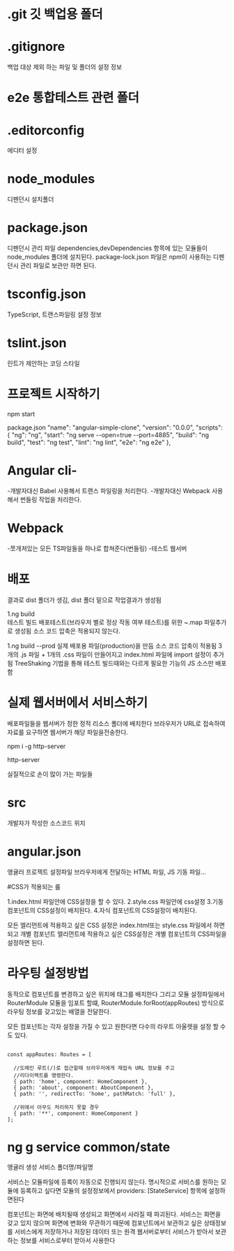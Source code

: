 # .git  깃 백업용 폴더

# .gitignore
백업 대상 제외 하는 파일 및 폴더의 설정 정보

# e2e 통합테스트 관련 폴더

# .editorconfig
에디터 설정

# node_modules
디펜던시 설치폴더


# package.json
디펜던시 관리 파일
dependencies,devDependencies 항목에 있는 모듈들이 node_modules 폴더에 설치된다.
package-lock.json 파일은 npm이 사용하는 디펜던시 관리 파일로 보관만 하면 된다.

# tsconfig.json
TypeScript, 트랜스파일링 설정 정보

# tslint.json
린트가 제안하는 코딩 스타일


# 프로젝트 시작하기
npm start

package.json
"name": "angular-simple-clone",
"version": "0.0.0",
"scripts": {
  "ng": "ng",
  "start": "ng serve --open=true --port=4885",
  "build": "ng build",
  "test": "ng test",
  "lint": "ng lint",
  "e2e": "ng e2e"
},


# Angular cli-
-개발자대신 Babel 사용해서 트랜스 파일링을 처리한다.
-개발자대신 Webpack 사용해서 번들링 작업을 처리한다.


# Webpack
-쪼개져있는 모든 TS파일들을 하나로 합쳐준다(번들링)
-테스트 웹서버

# 배포
결과로 dist 폴더가 생김, dist 폴더 밑으로 작업결과가 생성됨


1.ng build  
테스트 빌드
배포테스트(브라우저 별로 정상 작동 여부 테스트)를 위한 ~.map 파일추가로 생성됨
소스 코드 압축은 적용되지 않는다.

1.ng build --prod
실제 배포용 파일(production)을 만듬
소스 코드 압축이 적용됨
3개의 .js 파일 + 1개의 .css 파일이 만들어지고
index.html 파일에 import 설정이 추가됨
TreeShaking 기법을 통해 테스트 빌드때와는 다르게 필요한 기능의 JS 소스만 배포함



# 실제 웹서버에서 서비스하기
배포파일들을 웹서버가 정한 정적 리소스 폴더에 배치한다
브라우저가 URL로 접속하여 자료를 요구하면 웹서버가 해당 파일을전송한다.

npm i -g http-server


http-server



실질적으로 손이 많이 가는 파일들

# src
개발자가 작성한 소스코드 위치


# angular.json
앵귤러 프로젝트 설정파일
브라우저에게 전달하는 HTML 파일, JS 기동 파일...





#CSS가 적용되는 룰

1.index.html 파일안에 CSS설정을 할 수 있다.
2.style.css 파일안에 css설정
3.기동 컴포넌트의 CSS설정이 배치된다.
4.자식 컴포넌트의 CSS설정이 배치된다.


모든 엘리먼트에 적용하고 싶은 CSS 설정은 index.html또는 style.css 파일에서 하면 되고
개별 컴포넌트 엘리먼트에 적용하고 싶은 CSS설정은 개별 컴포넌트의 CSS파일을 설정하면 된다.







# 라우팅 설정방법
동적으로 컴포넌트를 변경하고 싶은 위치에
<router-outlet>태그를 배치한다
그리고 모듈 설정파일에서 RouterModule 모듈을 임포트 할떄,
RouterModule.forRoot(appRoutes) 방식으로 라우팅 정보를 갖고있는 배열을 전달한다.



모든 컴포넌트는 각자 <router-outlet></router-outlet> 설정을 가질 수 있고
원한다면 다수의 라우트 아울렛을 설정 할 수도 있다.
```

const appRoutes: Routes = [

  //도메인 루트(/)로 접근할때 브라우저에게 재접속 URL 정보를 주고  
  //리다이렉트를 명령한다.
  { path: 'home', component: HomeComponent },
  { path: 'about', component: AboutComponent },
  { path: '', redirectTo: 'home', pathMatch: 'full' },

  //위에서 아무도 처리하지 못할 경우
  { path: '**', component: HomeComponent }
];
```




# ng g service common/state
앵귤러 생성 서비스 폴더명/파일명

서비스는 모듈파일에 등록이 자동으로 진행되지 않는다.
명시적으로 서비스를 원하는 모듈에 등록하고 싶다면
모듈의 설정정보에서 providers: [StateService] 항목에 설정하면된다

컴포넌트는 화면에 배치될때 생성되고 화면에서 사라질 때 파괴된다.
서비스는 화면을 갖고 있지 않으며 화면에 변화와 무관하기 때문에
컴포넌트에서 보관하고 싶은 상태정보를 서비스에게 저장하거나
저장된 데이터 또는 원격 웹서버로부터 서비스가 받아서 보관하는 정보를 서비스로부터 받아서 사용한다
